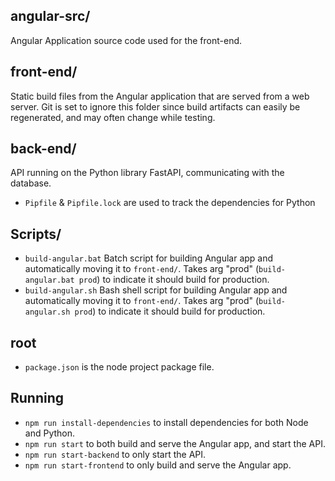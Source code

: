 ## angular-src/
Angular Application source code used for the front-end.

## front-end/
Static build files from the Angular application that are served from a web server.
Git is set to ignore this folder since build artifacts can easily be regenerated, and may often change while testing.

## back-end/
API running on the Python library FastAPI, communicating with the database.
- `Pipfile` & `Pipfile.lock` are used to track the dependencies for Python

## Scripts/
- `build-angular.bat` Batch script for building Angular app and automatically moving it to `front-end/`. Takes arg "prod" (`build-angular.bat prod`) to indicate it should build for production.
- `build-angular.sh` Bash shell script for building Angular app and automatically moving it to `front-end/`. Takes arg "prod" (`build-angular.sh prod`) to indicate it should build for production.

## root
- `package.json` is the node project package file.

## Running
- `npm run install-dependencies` to install dependencies for both Node and Python.
- `npm run start` to both build and serve the Angular app, and start the API.
- `npm run start-backend` to only start the API.
- `npm run start-frontend` to only build and serve the Angular app.